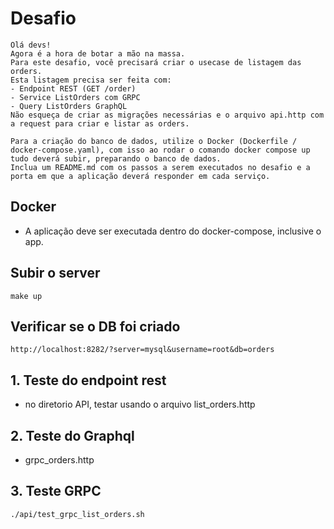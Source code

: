# Desafio

```
Olá devs!
Agora é a hora de botar a mão na massa. 
Para este desafio, você precisará criar o usecase de listagem das orders.
Esta listagem precisa ser feita com:
- Endpoint REST (GET /order)
- Service ListOrders com GRPC
- Query ListOrders GraphQL
Não esqueça de criar as migrações necessárias e o arquivo api.http com a request para criar e listar as orders.

Para a criação do banco de dados, utilize o Docker (Dockerfile / docker-compose.yaml), com isso ao rodar o comando docker compose up tudo deverá subir, preparando o banco de dados.
Inclua um README.md com os passos a serem executados no desafio e a porta em que a aplicação deverá responder em cada serviço.
```
## Docker
- A aplicação deve ser executada dentro do docker-compose, inclusive o app.

## Subir o server
```
make up
```
## Verificar se o DB foi criado
```
http://localhost:8282/?server=mysql&username=root&db=orders
```
## 1. Teste do endpoint rest
- no diretorio API, testar usando o arquivo list_orders.http

## 2. Teste do Graphql
- grpc_orders.http

## 3. Teste GRPC
```bash
./api/test_grpc_list_orders.sh
```


